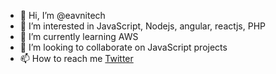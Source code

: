 - 👋 Hi, I’m @eavnitech
- 👀 I’m interested in JavaScript, Nodejs, angular, reactjs, PHP
- 🌱 I’m currently learning AWS
- 💞️ I’m looking to collaborate on JavaScript projects
- 📫 How to reach me [Twitter](https://twitter.com/eavnitech)

<!---
eavnitech/eavnitech is a ✨ special ✨ repository because its `README.md` (this file) appears on your GitHub profile.
You can click the Preview link to take a look at your changes.
--->
